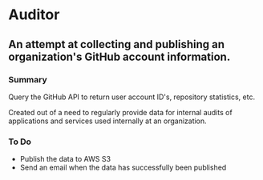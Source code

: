 # Auditor
## An attempt at collecting and publishing an organization's GitHub account information.

### Summary
Query the GitHub API to return user account ID's, repository statistics, etc.

Created out of a need to regularly provide data for internal audits of applications and services used internally at an organization.

### To Do
- Publish the data to AWS S3
- Send an email when the data has successfully been published

